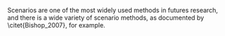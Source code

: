 Scenarios are one of the most widely used methods in futures research, and there is a wide variety of scenario methods, as documented by \citet{Bishop_2007}, for example.